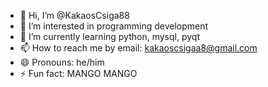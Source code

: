 - 👋 Hi, I’m @KakaosCsiga88
- 👀 I’m interested in programming development
- 🌱 I’m currently learning python, mysql, pyqt
- 📫 How to reach me by email:                kakaoscsigaa8@gmail.com
- 😄 Pronouns: he/him
- ⚡ Fun fact: MANGO MANGO

